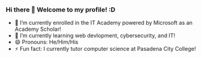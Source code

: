 ### Hi there 👋 Welcome to my profile! :D

- 🔭 I’m currently enrolled in the IT Academy powered by Microsoft as an Academy Scholar!
- 🌱 I’m currently learning web devlopment, cybersecurity, and IT!
- 😄 Pronouns: He/Him/His 
- ⚡ Fun fact: I currently tutor computer science at Pasadena City College! 

